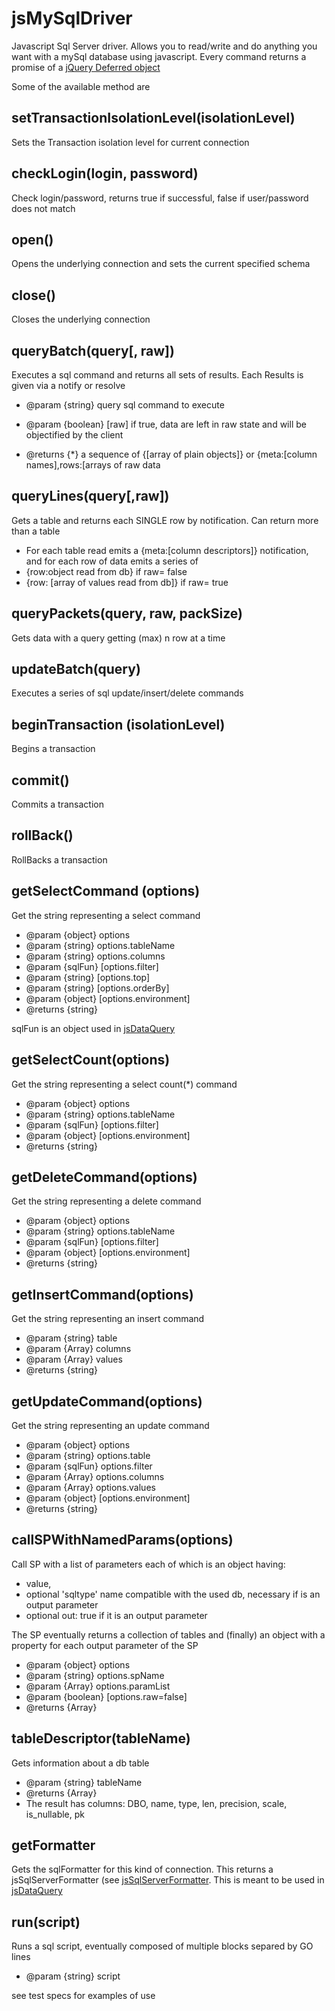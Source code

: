 # jsMySqlDriver
Javascript Sql Server driver. Allows you to read/write and do anything you want with a mySql database using javascript.
Every command returns a promise of a [jQuery Deferred object](https://www.npmjs.com/package/JQDeferred)

Some of the available method are



## setTransactionIsolationLevel(isolationLevel) ##
Sets the Transaction isolation level for current connection

## checkLogin(login, password)   ##
Check login/password, returns true if successful, false if user/password does not match

## open() ##
Opens the underlying connection and sets the current specified schema
 
## close() ##
Closes the underlying connection

## queryBatch(query[, raw]) ##
Executes a sql command and returns all sets of results. Each Results is given via a notify or resolve

- @param {string} query sql command to execute

- @param {boolean} [raw] if true, data are left in raw state and will be objectified by the client
 
- @returns {*}  a sequence of {[array of plain objects]} or {meta:[column names],rows:[arrays of raw data

## queryLines(query[,raw]) ##
Gets a table and returns each SINGLE row by notification. Can return more than a table 

 * For each table read emits a {meta:[column descriptors]} notification, and for each row of data emits a series of
 *   {row:object read from db} if raw= false
 *   {row: [array of values read from db]} if raw= true

## queryPackets(query, raw, packSize) ##
Gets data with a query getting (max) n row at a time
 


## updateBatch(query) ##
Executes a series of sql update/insert/delete commands


## beginTransaction (isolationLevel) ##
Begins a transaction

## commit() ##
Commits a transaction
 
## rollBack() ##
RollBacks a transaction
  

## getSelectCommand (options) ##
Get the string representing a select command

 * @param {object} options
 * @param {string} options.tableName
 * @param {string} options.columns
 * @param {sqlFun} [options.filter]
 * @param {string} [options.top]
 * @param {string} [options.orderBy]
 * @param {object} [options.environment]
 * @returns {string}

sqlFun is an object used in [jsDataQuery](https://github.com/gaelazzo/jsDataQuery "jsDataQuery")

## getSelectCount(options) ##
Get the string representing a select count(*) command
 
 * @param {object} options
 * @param {string} options.tableName
 * @param {sqlFun} [options.filter]
 * @param {object} [options.environment]
 * @returns {string}


## getDeleteCommand(options) ##
Get the string representing a delete command

 * @param {object} options
 * @param {string} options.tableName
 * @param {sqlFun} [options.filter]
 * @param {object} [options.environment]
 * @returns {string}

## getInsertCommand(options) ##
Get the string representing an insert command

 * @param {string} table
 * @param {Array} columns
 * @param {Array} values
 * @returns {string}

## getUpdateCommand(options) ##
Get the string representing an update command
 
 * @param {object} options
 * @param {string} options.table
 * @param {sqlFun} options.filter
 * @param {Array} options.columns
 * @param {Array} options.values
 * @param {object} [options.environment]
 * @returns {string}

## callSPWithNamedParams(options) ##
Call SP with a list of parameters each of which is an object having:

 *  value,
 *  optional 'sqltype' name compatible with the used db, necessary if is an output parameter
 *  optional out: true if it is an output parameter
 
The SP eventually returns a collection of tables and (finally) an object with a property for each output parameter of the SP

 
 * @param {object} options
 * @param {string} options.spName
 * @param {Array} options.paramList
 * @param {boolean} [options.raw=false]
 * @returns {Array}

## tableDescriptor(tableName) ##
Gets information about a db table
 * @param {string} tableName
 * @returns {Array}
 * The result has columns: DBO, name, type, len, precision, scale, is_nullable, pk


## getFormatter ##
Gets the sqlFormatter for this kind of connection. This returns a jsSqlServerFormatter (see [jsSqlServerFormatter](https://github.com/gaelazzo/jsSqlServerFormatter "jsSqlServerFormatter"). 
This is  meant to be used in [jsDataQuery](https://github.com/gaelazzo/jsDataQuery )

## run(script) ##
Runs a sql script, eventually composed of multiple blocks separed by GO lines
 * @param {string} script

see test specs for examples of use